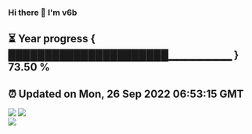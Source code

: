 ### Hi there 👋  I'm v6b  
⏳ Year progress { ██████████████████████▁▁▁▁▁▁▁▁ } 73.50 %
---
⏰ Updated on Mon, 26 Sep 2022 06:53:15 GMT
---
![](https://github-readme-stats.vercel.app/api?username=v6b&bg_color=30,e96443,904e95&title_color=fff&text_color=fff&layout=compact)
![](https://github-readme-stats.vercel.app/api/top-langs/?username=v6b&layout=compact&bg_color=30,e96443,904e95&title_color=fff&text_color=fff)  
![](https://gcore.jsdelivr.net/gh/v6b/v6b@main/assets/github-contribution-grid-snake.svg)

